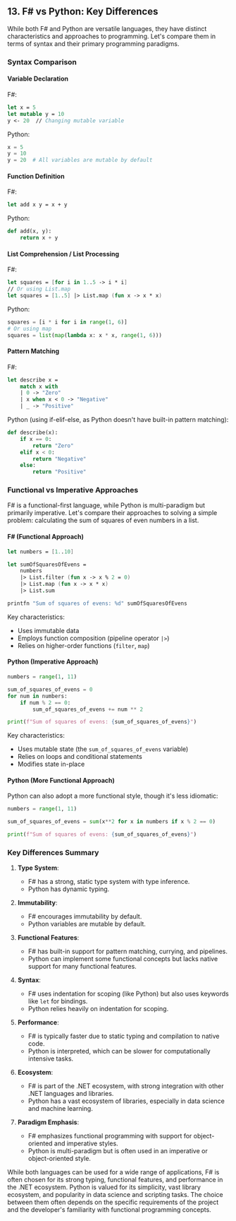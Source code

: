 
## 13. F# vs Python: Key Differences

While both F# and Python are versatile languages, they have distinct characteristics and approaches to programming. Let's compare them in terms of syntax and their primary programming paradigms.

### Syntax Comparison

#### Variable Declaration

F#:
```fsharp
let x = 5
let mutable y = 10
y <- 20  // Changing mutable variable
```

Python:
```python
x = 5
y = 10
y = 20  # All variables are mutable by default
```

#### Function Definition

F#:
```fsharp
let add x y = x + y
```

Python:
```python
def add(x, y):
    return x + y
```

#### List Comprehension / List Processing

F#:
```fsharp
let squares = [for i in 1..5 -> i * i]
// Or using List.map
let squares = [1..5] |> List.map (fun x -> x * x)
```

Python:
```python
squares = [i * i for i in range(1, 6)]
# Or using map
squares = list(map(lambda x: x * x, range(1, 6)))
```

#### Pattern Matching

F#:
```fsharp
let describe x =
    match x with
    | 0 -> "Zero"
    | x when x < 0 -> "Negative"
    | _ -> "Positive"
```

Python (using if-elif-else, as Python doesn't have built-in pattern matching):
```python
def describe(x):
    if x == 0:
        return "Zero"
    elif x < 0:
        return "Negative"
    else:
        return "Positive"
```

### Functional vs Imperative Approaches

F# is a functional-first language, while Python is multi-paradigm but primarily imperative. Let's compare their approaches to solving a simple problem: calculating the sum of squares of even numbers in a list.

#### F# (Functional Approach)

```fsharp
let numbers = [1..10]

let sumOfSquaresOfEvens =
    numbers
    |> List.filter (fun x -> x % 2 = 0)
    |> List.map (fun x -> x * x)
    |> List.sum

printfn "Sum of squares of evens: %d" sumOfSquaresOfEvens
```

Key characteristics:
- Uses immutable data
- Employs function composition (pipeline operator `|>`)
- Relies on higher-order functions (`filter`, `map`)

#### Python (Imperative Approach)

```python
numbers = range(1, 11)

sum_of_squares_of_evens = 0
for num in numbers:
    if num % 2 == 0:
        sum_of_squares_of_evens += num ** 2

print(f"Sum of squares of evens: {sum_of_squares_of_evens}")
```

Key characteristics:
- Uses mutable state (the `sum_of_squares_of_evens` variable)
- Relies on loops and conditional statements
- Modifies state in-place

#### Python (More Functional Approach)

Python can also adopt a more functional style, though it's less idiomatic:

```python
numbers = range(1, 11)

sum_of_squares_of_evens = sum(x**2 for x in numbers if x % 2 == 0)

print(f"Sum of squares of evens: {sum_of_squares_of_evens}")
```

### Key Differences Summary

1. **Type System**: 
   - F# has a strong, static type system with type inference.
   - Python has dynamic typing.

2. **Immutability**:
   - F# encourages immutability by default.
   - Python variables are mutable by default.

3. **Functional Features**:
   - F# has built-in support for pattern matching, currying, and pipelines.
   - Python can implement some functional concepts but lacks native support for many functional features.

4. **Syntax**:
   - F# uses indentation for scoping (like Python) but also uses keywords like `let` for bindings.
   - Python relies heavily on indentation for scoping.

5. **Performance**:
   - F# is typically faster due to static typing and compilation to native code.
   - Python is interpreted, which can be slower for computationally intensive tasks.

6. **Ecosystem**:
   - F# is part of the .NET ecosystem, with strong integration with other .NET languages and libraries.
   - Python has a vast ecosystem of libraries, especially in data science and machine learning.

7. **Paradigm Emphasis**:
   - F# emphasizes functional programming with support for object-oriented and imperative styles.
   - Python is multi-paradigm but is often used in an imperative or object-oriented style.

While both languages can be used for a wide range of applications, F# is often chosen for its strong typing, functional features, and performance in the .NET ecosystem. Python is valued for its simplicity, vast library ecosystem, and popularity in data science and scripting tasks. The choice between them often depends on the specific requirements of the project and the developer's familiarity with functional programming concepts.
